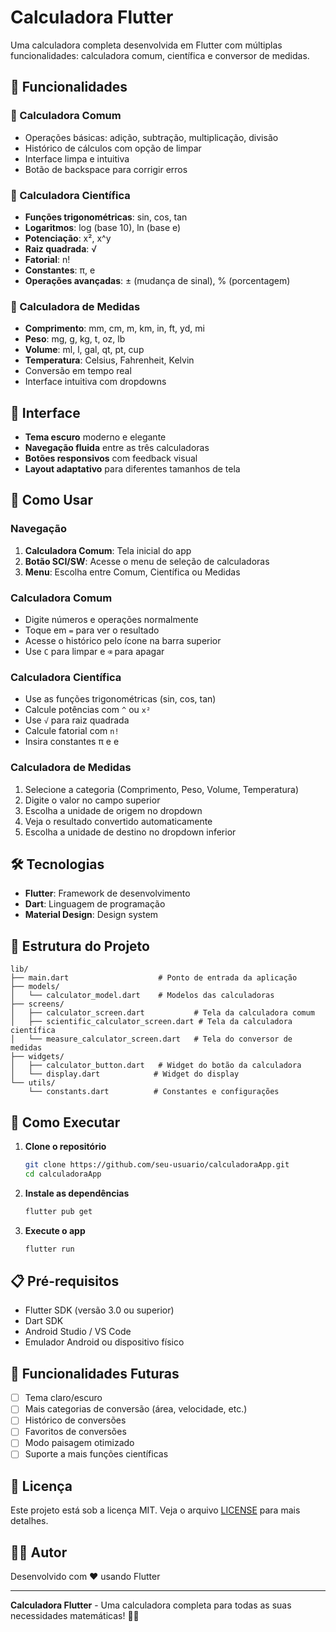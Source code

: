 # Calculadora Flutter

Uma calculadora completa desenvolvida em Flutter com múltiplas funcionalidades: calculadora comum, científica e conversor de medidas.

## 🚀 Funcionalidades

### 📱 Calculadora Comum
- Operações básicas: adição, subtração, multiplicação, divisão
- Histórico de cálculos com opção de limpar
- Interface limpa e intuitiva
- Botão de backspace para corrigir erros

### 🔬 Calculadora Científica
- **Funções trigonométricas**: sin, cos, tan
- **Logaritmos**: log (base 10), ln (base e)
- **Potenciação**: x², x^y
- **Raiz quadrada**: √
- **Fatorial**: n!
- **Constantes**: π, e
- **Operações avançadas**: ± (mudança de sinal), % (porcentagem)

### 📏 Calculadora de Medidas
- **Comprimento**: mm, cm, m, km, in, ft, yd, mi
- **Peso**: mg, g, kg, t, oz, lb
- **Volume**: ml, l, gal, qt, pt, cup
- **Temperatura**: Celsius, Fahrenheit, Kelvin
- Conversão em tempo real
- Interface intuitiva com dropdowns

## 🎨 Interface

- **Tema escuro** moderno e elegante
- **Navegação fluida** entre as três calculadoras
- **Botões responsivos** com feedback visual
- **Layout adaptativo** para diferentes tamanhos de tela

## 📱 Como Usar

### Navegação
1. **Calculadora Comum**: Tela inicial do app
2. **Botão SCI/SW**: Acesse o menu de seleção de calculadoras
3. **Menu**: Escolha entre Comum, Científica ou Medidas

### Calculadora Comum
- Digite números e operações normalmente
- Toque em `=` para ver o resultado
- Acesse o histórico pelo ícone na barra superior
- Use `C` para limpar e `⌫` para apagar

### Calculadora Científica
- Use as funções trigonométricas (sin, cos, tan)
- Calcule potências com `^` ou `x²`
- Use `√` para raiz quadrada
- Calcule fatorial com `n!`
- Insira constantes π e e

### Calculadora de Medidas
1. Selecione a categoria (Comprimento, Peso, Volume, Temperatura)
2. Digite o valor no campo superior
3. Escolha a unidade de origem no dropdown
4. Veja o resultado convertido automaticamente
5. Escolha a unidade de destino no dropdown inferior

## 🛠️ Tecnologias

- **Flutter**: Framework de desenvolvimento
- **Dart**: Linguagem de programação
- **Material Design**: Design system

## 📁 Estrutura do Projeto

```
lib/
├── main.dart                    # Ponto de entrada da aplicação
├── models/
│   └── calculator_model.dart    # Modelos das calculadoras
├── screens/
│   ├── calculator_screen.dart           # Tela da calculadora comum
│   ├── scientific_calculator_screen.dart # Tela da calculadora científica
│   └── measure_calculator_screen.dart   # Tela do conversor de medidas
├── widgets/
│   ├── calculator_button.dart   # Widget do botão da calculadora
│   └── display.dart            # Widget do display
└── utils/
    └── constants.dart          # Constantes e configurações
```

## 🚀 Como Executar

1. **Clone o repositório**
   ```bash
   git clone https://github.com/seu-usuario/calculadoraApp.git
   cd calculadoraApp
   ```

2. **Instale as dependências**
   ```bash
   flutter pub get
   ```

3. **Execute o app**
   ```bash
   flutter run
   ```

## 📋 Pré-requisitos

- Flutter SDK (versão 3.0 ou superior)
- Dart SDK
- Android Studio / VS Code
- Emulador Android ou dispositivo físico

## 🎯 Funcionalidades Futuras

- [ ] Tema claro/escuro
- [ ] Mais categorias de conversão (área, velocidade, etc.)
- [ ] Histórico de conversões
- [ ] Favoritos de conversões
- [ ] Modo paisagem otimizado
- [ ] Suporte a mais funções científicas

## 📄 Licença

Este projeto está sob a licença MIT. Veja o arquivo [LICENSE](LICENSE) para mais detalhes.

## 👨‍💻 Autor

Desenvolvido com ❤️ usando Flutter

---

**Calculadora Flutter** - Uma calculadora completa para todas as suas necessidades matemáticas! 🧮✨
